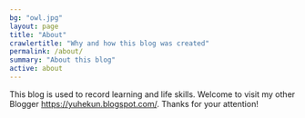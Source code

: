 ```yaml
---
bg: "owl.jpg"
layout: page
title: "About"
crawlertitle: "Why and how this blog was created"
permalink: /about/
summary: "About this blog"
active: about
---
```


This blog is used to record learning and life skills.
Welcome to visit my other Blogger <https://yuhekun.blogspot.com/>.
Thanks for your attention!
